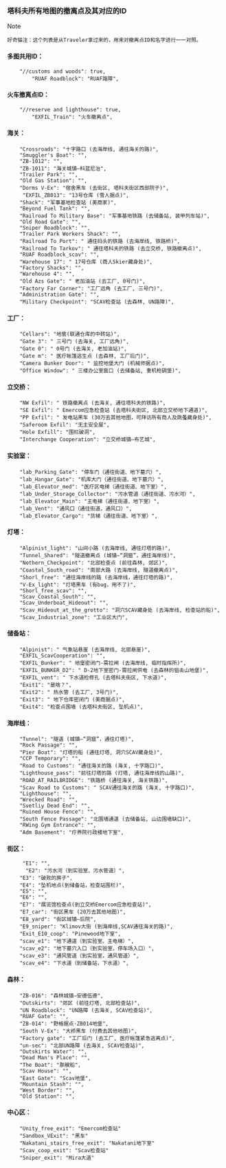 ### 塔科夫所有地图的撤离点及其对应的ID

> [!NOTE]
>     好奇猫注：这个列表是从Traveler拿过来的，用来对撤离点ID和名字进行一一对照。

#### 多图共用ID：
        "//customs and woods": true,
            "RUAF Roadblock": "RUAF路障",
#### 火车撤离点ID：
        "//reserve and lighthouse": true,
            "EXFIL_Train": "火车撤离点",
#### 海关：
        "Crossroads": "十字路口 (去海岸线, 通往海关的路)",
        "Smuggler's Boat": "",
        "ZB-1012": "",
        "ZB-1011": "海关城镇—科蓝尼治",
	    "Trailer Park": "",
        "Old Gas Station": "",
        "Dorms V-Ex": "宿舍黑车 (去街区, 塔科夫街区西部院子)",
	     "EXFIL_ZB013": "13号仓库 (雪人据点)",
        "Shack": "军事基地检查站 (美商家)",
        "Beyond Fuel Tank": "",
        "Railroad To Military Base": "军事基地铁路 (去储备站, 装甲列车站)",
        "Old Road Gate": "",
        "Sniper Roadblock": "",
        "Trailer Park Workers Shack": "",
        "Railroad To Port": " 通往码头的铁路 (去海岸线, 铁路桥)",
        "Railroad To Tarkov": " 通往塔科夫的铁路 (去立交桥, 铁路撤离点)",
        "RUAF Roadblock_scav": "",
        "Warehouse 17": " 17号仓库 (商人Skier藏身处)",
        "Factory Shacks": "",
        "Warehouse 4": "",
        "Old Azs Gate": " 老加油站 (去工厂, 0号门)",
        "Factory Far Corner": "工厂远角 (去工厂, 三号门)",
        "Administration Gate": "",
        "Military Checkpoint": "SCAV检查站 (去森林, UN路障)",
        
#### 工厂：
        "Cellars": "地窖(联通仓库的中转站)",
        "Gate 3": " 三号门 (去海关, 工厂远角)",
        "Gate 0": " 0号门 (去海关, 老加油站)",
        "Gate m": " 医疗帐篷逃生点 (去森林, 工厂后门)",
        "Camera Bunker Door": " 监控地堡大门 (机械师据点)",
        "Office Window": " 三楼办公室窗口 (去储备站, 重机枪碉堡)",

#### 立交桥：
        "NW Exfil": " 铁路撤离点 (去海关, 通往塔科夫的铁路)",
        "SE Exfil": " Emercom应急检查站 (去塔科夫街区, 北部立交桥地下通道)",
        "PP Exfil": " 发电站黑车 (30万去其他地图，可拜访所有商人及跳蚤藏身处)",
        "Saferoom Exfil": "无主安全屋",
        "Hole Exfill": "围栏破洞",
        "Interchange Cooperation": "立交桥城镇—布艺城",

#### 实验室：
	    "lab_Parking_Gate": "停车门（通往街道、地下墓穴）",
        "lab_Hangar_Gate": "机库大门（通往街道、地下墓穴）",
        "lab_Elevator_med": "医疗区电梯（通往街道、地下室）",
        "lab_Under_Storage_Collector": "污水管道（通往街道、污水河）",
        "lab_Elevator_Main": "主电梯（通往街道、地下室）",
        "lab_Vent": "通风口（通往街道，通风口）",
        "lab_Elevator_Cargo": "货梯（通往街道、地下室）",

#### 灯塔：
        "Alpinist_light": "山间小路 (去海岸线, 通往灯塔的路)",
        "Tunnel_Shared": "隧道撤离点 (城镇—“洞窟”，通往海岸线)",
        "Nothern_Checkpoint": "北部检查点 (前往森林, 郊区)",
        "Coastal_South_road": "南部大路 (去海岸线, 隧道撤离点)",
        "Shorl_free": "通往海岸线的路 (去海岸线，通往灯塔的路)",
        "V-Ex_light": "灯塔黑车 (有bug，用不了)",
        "Shorl_free_scav": "",
        "Scav_Coastal_South": "",
        "Scav_Underboat_Hideout": "",
        "Scav_Hideout_at_the_grotto": "洞穴SCAV藏身处 (去海岸线, 检查站的船)",
        "Scav_Industrial_zone": "工业区大门",

#### 储备站：
        "Alpinist": " 气象站悬崖 (去海岸线, 北部悬崖)",
        "EXFIL_ScavCooperation": "",
        "EXFIL_Bunker": " 地堡密闭门-需拉闸 (去海岸线, 临时指挥所)",
        "EXFIL_BUNKER_D2": " D-2地下室密门-需拉闸供电 (去森林的狙击山地堡)",
        "EXFIL_vent": " 下水道检修孔 (去塔科夫街区, 下水道)",
        "Exit1": "是啥？",
        "Exit2": " 热水管 (去工厂, 3号门)",
        "Exit3": " 地下仓库密闭门 (美商据点)",
        "Exit4": "检查点围墙 (去塔科夫街区, 坠机点)",

#### 海岸线：
        "Tunnel": "隧道 (城镇—“洞窟”，通往灯塔)",
        "Rock Passage": "",
        "Pier Boat": "灯塔的船 (通往灯塔, 洞穴SCAV藏身处)",
        "CCP Temporary": "",
        "Road to Customs": "通往海关的路 (海关, 十字路口)",
        "Lighthouse_pass": "前往灯塔的路 (灯塔, 通往海岸线的山路)",
        "ROAD_AT_RAILBRIDGE": "铁路桥 (通往海关, 海关铁路)",
        "Scav Road to Customs": " SCAV通往海关的路 (海关, 十字路口)",
        "Lighthouse": "",
        "Wrecked Road": "",
        "Svetliy Dead End": "",
        "Ruined House Fence": "",
        "South Fence Passage": "北围墙通道 (去储备站, 山边围墙缺口)",
        "RWing Gym Entrance": "",
        "Adm Basement": "疗养院行政楼地下室",

#### 街区：
         "E1": "",
          "E2": "污水河（到实验室、污水管道）",
        "E3": "破败的房子",
        "E4": "坠机地点(到储备站，检查站围栏)",
        "E5": "",
        "E6": "",
        "E7": "展览馆检查点(到立交桥Emercom应急检查站)",
        "E7_car": "街区黑车 (20万去其他地图)",
        "E8_yard": "街区城镇—后院",
        "E9_sniper": "Klimov大街 (到海岸线,SCAV通往海关的路)",
        "Exit_E10_coop": "Pinewood地下室",
        "scav_e1": "地下通道（到实验室、主电梯）",
        "scav_e2": "地下墓穴入口（到实验室，停车场入口）",
        "scav_e3": "通风管道（到实验室，通风管道）",
        "scav_e4": "下水道（到储备站，下水道）",

#### 森林：
        "ZB-016": "森林城镇—安德伍德",
        "Outskirts": "郊区 (前往灯塔, 北部检查站)",
        "UN Roadblock": "UN路障 (去海关, SCAV检查站)",
        "RUAF Gate": "",
        "ZB-014": "野格据点·ZB014地堡",
        "South V-Ex": "大桥黑车 (付费去其他地图)",
        "Factory gate": "工厂后门 (去工厂, 医疗帐篷紧急逃离点)",
        "un-sec": "北部UN路障 (去海关, SCAV检查站)",
        "Outskirts Water": "",
        "Dead Man's Place": "",
        "The Boat": "那艘船",
        "Scav House": "",
        "East Gate": "Scav地堡",
        "Mountain Stash": "",
        "West Border": "",
        "Old Station": "",

#### 中心区：
        "Unity_free_exit": "Emercom检查站"
        "Sandbox_VExit": "黑车"
        "Nakatani_stairs_free_exit": "Nakatani地下室"
        "Scav_coop_exit": "Scav检查站"
        "Sniper_exit": "Mira大道"
